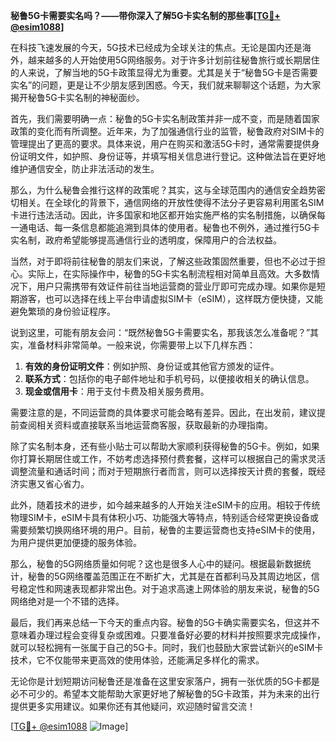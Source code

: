 **秘鲁5G卡需要实名吗？——带你深入了解5G卡实名制的那些事[[TG💪+ @esim1088](https://t.me/s/esim1088)]**

在科技飞速发展的今天，5G技术已经成为全球关注的焦点。无论是国内还是海外，越来越多的人开始使用5G网络服务。对于许多计划前往秘鲁旅行或长期居住的人来说，了解当地的5G卡政策显得尤为重要。尤其是关于“秘鲁5G卡是否需要实名”的问题，更是让不少朋友感到困惑。今天，我们就来聊聊这个话题，为大家揭开秘鲁5G卡实名制的神秘面纱。

首先，我们需要明确一点：秘鲁的5G卡实名制政策并非一成不变，而是随着国家政策的变化而有所调整。近年来，为了加强通信行业的监管，秘鲁政府对SIM卡的管理提出了更高的要求。具体来说，用户在购买和激活5G卡时，通常需要提供身份证明文件，如护照、身份证等，并填写相关信息进行登记。这种做法旨在更好地维护通信安全，防止非法活动的发生。

那么，为什么秘鲁会推行这样的政策呢？其实，这与全球范围内的通信安全趋势密切相关。在全球化的背景下，通信网络的开放性使得不法分子更容易利用匿名SIM卡进行违法活动。因此，许多国家和地区都开始实施严格的实名制措施，以确保每一通电话、每一条信息都能追溯到具体的使用者。秘鲁也不例外，通过推行5G卡实名制，政府希望能够提高通信行业的透明度，保障用户的合法权益。

当然，对于即将前往秘鲁的朋友们来说，了解这些政策固然重要，但也不必过于担心。实际上，在实际操作中，秘鲁的5G卡实名制流程相对简单且高效。大多数情况下，用户只需携带有效证件前往当地运营商的营业厅即可完成办理。如果你是短期游客，也可以选择在线上平台申请虚拟SIM卡（eSIM），这样既方便快捷，又能避免繁琐的身份验证程序。

说到这里，可能有朋友会问：“既然秘鲁5G卡需要实名，那我该怎么准备呢？”其实，准备材料非常简单。一般来说，你需要带上以下几样东西：

1. **有效的身份证明文件**：例如护照、身份证或其他官方颁发的证件。
2. **联系方式**：包括你的电子邮件地址和手机号码，以便接收相关的确认信息。
3. **现金或信用卡**：用于支付卡费及相关服务费用。

需要注意的是，不同运营商的具体要求可能会略有差异。因此，在出发前，建议提前查阅相关资料或直接联系当地运营商客服，获取最新的办理指南。

除了实名制本身，还有些小贴士可以帮助大家顺利获得秘鲁的5G卡。例如，如果你打算长期居住或工作，不妨考虑选择预付费套餐，这样可以根据自己的需求灵活调整流量和通话时间；而对于短期旅行者而言，则可以选择按天计费的套餐，既经济实惠又省心省力。

此外，随着技术的进步，如今越来越多的人开始关注eSIM卡的应用。相较于传统物理SIM卡，eSIM卡具有体积小巧、功能强大等特点，特别适合经常更换设备或需要频繁切换网络环境的用户。目前，秘鲁的主要运营商也支持eSIM卡的使用，为用户提供更加便捷的服务体验。

那么，秘鲁的5G网络质量如何呢？这也是很多人心中的疑问。根据最新数据统计，秘鲁的5G网络覆盖范围正在不断扩大，尤其是在首都利马及其周边地区，信号稳定性和网速表现都非常出色。对于追求高速上网体验的朋友来说，秘鲁的5G网络绝对是一个不错的选择。

最后，我们再来总结一下今天的重点内容。秘鲁的5G卡确实需要实名，但这并不意味着办理过程会变得复杂或困难。只要准备好必要的材料并按照要求完成操作，就可以轻松拥有一张属于自己的5G卡。同时，我们也鼓励大家尝试新兴的eSIM卡技术，它不仅能带来更高效的使用体验，还能满足多样化的需求。

无论你是计划短期访问秘鲁还是准备在这里安家落户，拥有一张优质的5G卡都是必不可少的。希望本文能帮助大家更好地了解秘鲁的5G卡政策，并为未来的出行提供更多实用建议。如果你还有其他疑问，欢迎随时留言交流！

[[TG💪+ @esim1088](https://t.me/s/esim1088) ![Image](https://i.postimg.cc/4NQfJmqS/Snipaste-2025-05-13-00-14-12.png)]